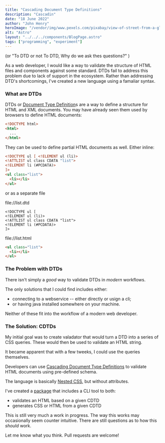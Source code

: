 ```yaml
---
title: "Cascading Document Type Definitions"
description: "Cascadin"
date: "18 June 2022"
author: "John Henry"
heroImage: "/vendor/img/www.pexels.com/pixabay/view-of-street-from-a-glass-window.jpg"
alt: "Astro"
layout: "../../../components/BlogPage.astro"
tags: ["programming", "experiment"]
---
```


(or "To DTD or not To DTD, Why do we ask thes questions?" )

As a web developer,
I would like a way to validate
the structure of HTML files and components
against some standard.
DTDs fail to address this problem due to lack of support in the ecosystem.
Rather than addressing DTD's shortcomings,
I've created a new language using a famaliar syntax.

### What are DTDs

DTDs or [Document Type Definition](https://en.wikipedia.org/wiki/Document_type_definition)s are a way to define a structure for HTML and XML documents. You may have already seen them used by browsers to define HTML documents:

```html
<!DOCTYPE html>
<html>
  ...
</html>
```

They can be used to define partial HTML documents as well.
Either inline:

```html
<!DOCTYPE ul [ <!ELEMENT ul (li)>
<!ATTLIST ul class CDATA "list">
<!ELEMENT li (#PCDATA)>
]>
<ul class="list">
  <li></li>
</ul>
```

or as a separate file

file://list.dtd

```
<!DOCTYPE ul [
<!ELEMENT ul (li)>
<!ATTLIST ul class CDATA "list">
<!ELEMENT li (#PCDATA)>
]>
```

file://list.html

```html
<ul class="list">
  <li></li>
</ul>
```

### The Problem with DTDs

There isn't simply a _good_ way to validate DTDs in _modern_ workflows.

The only solutions that I could find includes either:

- connecting to a webservice -- either directly or usign a cli;
- or having java installed somewhere on your machine.

Neither of these fit into the workflow of a modern web developer.

### The Solution: CDTDs

My initial goal was to create valadator
that would turn a DTD into a series of CSS queries.
These would then be used to validate an HTML string.

It became apparent that with a few tweeks,
I could use the queries themselves.

Developers can use [Cascading Document Type Definitions](https://github.com/johnhenry/cdtd) to validate HTML documents using pre-defined schema.

The language is basically [Nested CSS](https://www.w3.org/TR/css-nesting-1/), but without attributes.

I've created a [package](https://www.npmjs.com/package/cdtd)
that includes a CLI tool to both:

- validates an HTML based on a given CDTD
- generates CSS or HTML from a given CDTD

This is still very much a work in progress. The way this works may occasionally seem counter intuitive. There are still questions as to how this _should_ work.

Let me know what you think. Pull requests are welcome!

